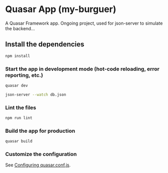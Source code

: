 # Quasar App (my-burguer)

A Quasar Framework app. Ongoing project, used for json-server to simulate the backend...

## Install the dependencies
```bash
npm install
```

### Start the app in development mode (hot-code reloading, error reporting, etc.)
```bash
quasar dev

json-server --watch db.json
```

### Lint the files
```bash
npm run lint
```

### Build the app for production
```bash
quasar build
```

### Customize the configuration
See [Configuring quasar.conf.js](https://quasar.dev/quasar-cli/quasar-conf-js).
